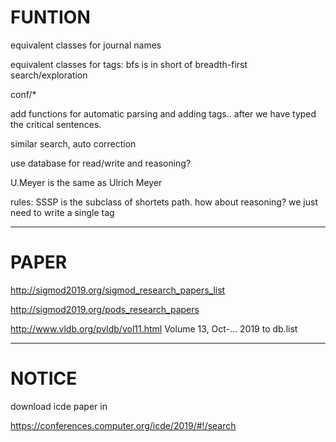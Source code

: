# FUNTION

equivalent classes for journal names

equivalent classes for tags: bfs is in short of breadth-first search/exploration

conf/*

add functions for automatic parsing and adding tags.. after we have typed the critical sentences.

similar search, auto correction

use database for read/write and reasoning?

U.Meyer is the same as Ulrich Meyer

rules: SSSP is the subclass of shortets path.   how about reasoning? we just need to write a single tag

---

# PAPER

http://sigmod2019.org/sigmod_research_papers_list

http://sigmod2019.org/pods_research_papers

http://www.vldb.org/pvldb/vol11.html
Volume 13, Oct-...    2019 to db.list


---

# NOTICE

download icde paper in 

https://conferences.computer.org/icde/2019/#!/search

